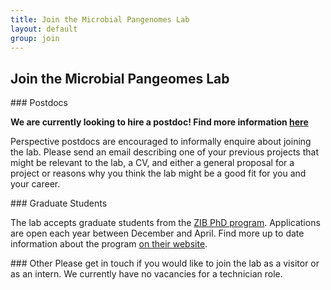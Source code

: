 ```yaml
---
title: Join the Microbial Pangenomes Lab
layout: default
group: join
---
```


## Join the Microbial Pangeomes Lab

<div class="row">

<div class="col col-md-4">
### Postdocs

<b>We are currently looking to hire a postdoc! Find more information <a href="../2021/02/12/Postdoc-position/">here</a></b> 

Perspective postdocs are encouraged to informally enquire about joining the lab. Please send an email describing one of your previous projects that might be relevant to the lab, a CV, and either a general proposal for a project or reasons why you think the lab might be a good fit for you and your career. 
</div>

<div class="col col-md-4">
### Graduate Students

The lab accepts graduate students from the [ZIB PhD program](https://www.mhh.de/hbrs/zib/). Applications are open each year between December and April. Find more up to date information about the program [on their website](https://www.mhh.de/hbrs/zib/program-details).
</div>

<div class="col col-md-4">
### Other
Please get in touch if you would like to join the lab as a visitor or as an intern. We currently have no vacancies for a technician role.
</div>

</div>

